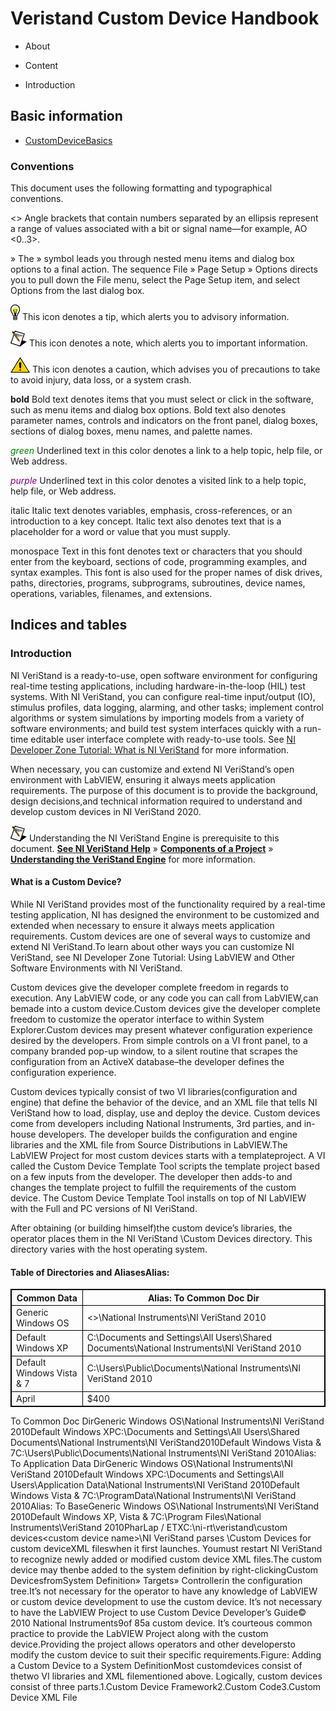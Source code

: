 

# Veristand Custom Device Handbook


* About

* Content

* Introduction

## Basic information

* [CustomDeviceBasics](CustomDeviceBasics.md)

### Conventions
This document uses the following formatting and typographical conventions.

<>	Angle brackets that contain numbers separated by an ellipsis represent a range of values associated with a bit or signal name—for example, AO <0..3>.

»	The » symbol leads you through nested menu items and dialog box options to a final action. The sequence File » Page Setup » Options directs you to pull down the File menu, select the Page Setup item, and select Options from the last dialog box.

![](images/Picture1.png) This icon denotes a tip, which alerts you to advisory information.

 	
![](images/Picture2.png) This icon denotes a note, which alerts you to important information.

 	
![](images/Picture3.png) This icon denotes a caution, which advises you of precautions to take to avoid injury, data loss, or a system crash.

**bold**	Bold text denotes items that you must select or click in the software, such as menu items and dialog box options. Bold text also denotes parameter names, controls and indicators on the front panel, dialog boxes, sections of dialog boxes, menu names, and palette names.

<span style="color:green">*green*</span>	Underlined text in this color denotes a link to a help topic, help file, or Web address.

<span style="color:purple">*purple*</span>	Underlined text in this color denotes a visited link to a help topic, help file, or Web address.

italic	Italic text denotes variables, emphasis, cross-references, or an introduction to a key concept. Italic text also denotes text that is a placeholder for a word or value that you must supply.

monospace	Text in this font denotes text or characters that you should enter from the keyboard, sections of code, programming examples, and syntax examples. This font is also used for the proper names of disk drives, paths, directories,
programs, subprograms, subroutines, device names, operations, variables, filenames, and extensions.



## Indices and tables

### Introduction


NI VeriStand is a ready-to-use, open software environment for configuring real-time testing applications, including hardware-in-the-loop (HIL) test systems. With NI VeriStand, you can configure real-time input/output (IO), stimulus profiles, data logging, alarming, and other tasks; implement control algorithms or system simulations by importing models from a variety of software environments; and build test system interfaces quickly with a run-time editable user interface complete with ready-to-use tools. See <font color='green'>[NI Developer Zone Tutorial: What is NI VeriStand](https://www.ni.com/en-us/shop/data-acquisition-and-control/application-software-for-data-acquisition-and-control-category/what-is-veristand.html)</font> for more information.

When necessary, you can customize and extend NI VeriStand’s open environment with LabVIEW, ensuring it always meets application requirements. The purpose of this document is to provide the background, design decisions,and technical information required to understand and develop custom devices in NI VeriStand 2020. 

![](images/Picture2.png) Understanding the NI VeriStand Engine is prerequisite to this document.  **[See NI VeriStand Help](https://zone.ni.com/reference/en-XX/help/372846B-01/)** » **[Components of a Project](https://zone.ni.com/reference/en-XX/help/372846B-01/TOC5.htm)** » **[Understanding the VeriStand Engine](https://zone.ni.com/reference/en-XX/help/372846B-01/veristand/understanding_vs_engine/)** for more information.


#### What is a Custom Device?

While NI VeriStand provides most of the functionality required by a real-time testing application, NI has designed the environment to be customized and extended when necessary to ensure it always meets application requirements.  Custom devices are one of several ways to customize and extend NI VeriStand.To learn about other ways you can customize NI VeriStand, see NI Developer Zone Tutorial: Using LabVIEW and Other Software Environments with NI VeriStand.

Custom devices give the developer complete freedom in regards to execution.  Any LabVIEW code, or any code you can call from LabVIEW,can bemade into a custom device.Custom devices give the developer complete freedom to customize the operator interface to within System Explorer.Custom devices may present whatever configuration experience desired by the developers.  From simple controls on a VI front panel, to a company branded pop-up window, to a silent routine that scrapes the configuration from an ActiveX database–the developer defines the configuration experience.

Custom devices typically consist of two VI libraries(configuration and engine) that define the behavior of the device, and an XML file that tells NI VeriStand how to load, display, use and deploy the device.  Custom devices come from developers including National Instruments, 3rd parties, and in-house developers.  The developer builds the configuration and engine libraries and the XML file from Source Distributions in LabVIEW.The LabVIEW Project for most custom devices starts with a templateproject.  A VI called the Custom Device Template Tool scripts the template project based on a few inputs from the developer. The developer then adds-to and changes the template project to fulfill the requirements of the custom device.  The Custom Device Template Tool installs on top of NI LabVIEW with the Full and PC versions of NI VeriStand.



After obtaining (or building himself)the custom device’s libraries, the operator places them in the NI VeriStand <CommonData>\Custom Devices directory.  This directory varies with the host operating system.

#### Table of Directories and Aliases<Common Data>Alias:



<head>
<style>
table, th, td {
  border: 1px solid black;
}
</style>
</head>
<body>

<table>
	<tr>
		<th>Common Data</th>
		 <th>Alias: To Common Doc Dir</th>
 	</tr>
 	<tr>
  		 <td>Generic Windows OS</td>
       <td><<Public Documents>>\National Instruments\NI VeriStand 2010</td>
 	</tr>
	<tr>
  		<td>Default Windows XP</td>
   	<td>C:\Documents and Settings\All Users\Shared Documents\National Instruments\NI VeriStand 2010</td>
 	</tr>
	<tr>
  		<td>Default Windows Vista & 7</td>
   	<td>C:\Users\Public\Documents\National Instruments\NI VeriStand 2010</td>
 	</tr>
	<tr>
  		<td>April</td>
   	<td>$400</td>
 	</tr>
</table>

</body>






To Common Doc DirGeneric Windows OS<Public Documents>\National Instruments\NI VeriStand 2010Default Windows XPC:\Documents and Settings\All Users\Shared Documents\National Instruments\NI VeriStand2010Default Windows Vista & 7C:\Users\Public\Documents\National Instruments\NI VeriStand 2010<Application Data>Alias: To Application Data DirGeneric Windows OS<Application Data>\National Instruments\NI VeriStand 2010Default Windows XPC:\Documents and Settings\All Users\Application Data\National Instruments\NI VeriStand 2010Default Windows Vista & 7C:\ProgramData\National Instruments\NI VeriStand 2010<Base>Alias: To BaseGeneric Windows OS<Program Files>\National Instruments\NI VeriStand 2010Default Windows XP, Vista & 7C:\Program Files\National Instruments\VeriStand 2010<Custom Device Engine Destination>PharLap / ETXC:\ni-rt\veristand\custom devices\<custom device name>\NI VeriStand parses <Common Data>\Custom Devices for custom deviceXML fileswhen it first launches.  Youmust restart NI VeriStand to recognize newly added or modified custom device XML files.The custom device may thenbe added to the system definition by right-clickingCustom DevicesfromSystem Definition» Targets» Controllerin the configuration tree.It’s not necessary for the operator to have any knowledge of LabVIEW or custom device development to use the custom device.  It’s not necessary to have the LabVIEW Project to use 
Custom Device Developer’s Guide© 2010 National Instruments9of 85a custom device.  It’s courteous common practice to provide the LabVIEW Project along with the custom device.Providing the project allows operators and other developersto modify the custom device to suit their specific requirements.Figure: Adding a Custom Device to a System DefinitionMost customdevices consist of thetwo VI libraries and XML filementioned above.  Logically, custom devices consist of three parts.1.Custom Device Framework2.Custom Code3.Custom Device XML File

